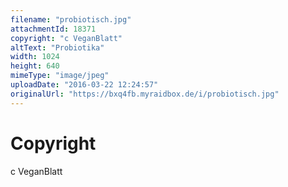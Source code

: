 ```yaml
---
filename: "probiotisch.jpg"
attachmentId: 18371
copyright: "c VeganBlatt"
altText: "Probiotika"
width: 1024
height: 640
mimeType: "image/jpeg"
uploadDate: "2016-03-22 12:24:57"
originalUrl: "https://bxq4fb.myraidbox.de/i/probiotisch.jpg"
---
```


# Copyright

c VeganBlatt
